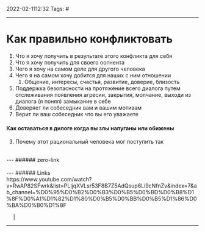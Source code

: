 2022-02-1112:32
Tags: #

---
# Как правильно конфликтовать
1. Что я хочу получить в результате этого конфликта для себя
2. Что я хочу получить для своего оопнента
3. Чего я хочу на самом деле для другого человека
4. Чего я на самом хочу добится для наших с ним отношении
	1. Общение, интересы, счастья, развитие, доверие, близость
5. Поддержка безопасности на протяжение всего диалога путем отслеживания появления агресии, закрытия, молчание, выходи из диалога (я понял) замыкание в себе
6.  Доверяет ли собеседник вам и вашим мотивам
7.  Верит ли ваш собеседник что вы его уважаете
#### Как оставаться в дилоге когда вы злы напуганы или обижены
3. Почему этот рациональный человека мог поступить так

</br>
---
###### zero-link </br>

</br>
---
###### Links </br>
https://www.youtube.com/watch?v=RwAP82SFwrk&list=PLIjqXVLsr53F8B7Z5AdQsup6Li9cNfnZv&index=7&ab_channel=%D0%95%D0%B2%D0%B3%D0%B5%D0%BD%D0%B8%D1%8F%D0%A1%D1%82%D1%80%D0%B5%D0%BB%D0%B5%D1%86%D0%BA%D0%B0%D1%8F

 &emsp; | &emsp; 


---
